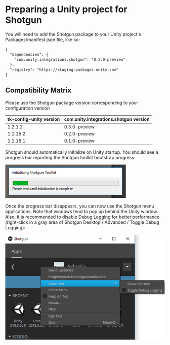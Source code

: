 # Preparing a Unity project for Shotgun

You will need to add the Shotgun package to your Unity project's Packages/manifest.json file, like so:
```
{
  "dependencies": {
    "com.unity.integrations.shotgun": "0.3.0-preview"
  },
  "registry": "https://staging-packages.unity.com"
}
```

## Compatibility Matrix

Please use the Shotgun package version corresponding to your configuration version

| tk-config-unity version | com.unity.integrations.shotgun version |
| :---------------------- | :------------------------------------- |
| 1.2.1.1                 | 0.3.0-preview                          |
| 1.1.15.2                | 0.2.0-preview                          |
| 1.1.15.1                | 0.1.0-preview                          |
   
Shotgun should automatically initialize on Unity startup. You should see a 
progress bar reporting the Shotgun toolkit bootstrap progress:

![Toolkit Progress Bar](images/toolkit_progress_bar.png)

Once the progress bar disappears, you can now use the Shotgun menu applications. 
Note that windows tend to pop up behind the Unity window. Also, it is 
recommended to disable Debug Logging for better performance (right-click in a 
gray area of Shotgun Desktop / Advanced / Toggle Debug Logging):

![Toggle Debug Logging](images/toggle_debug.png)
